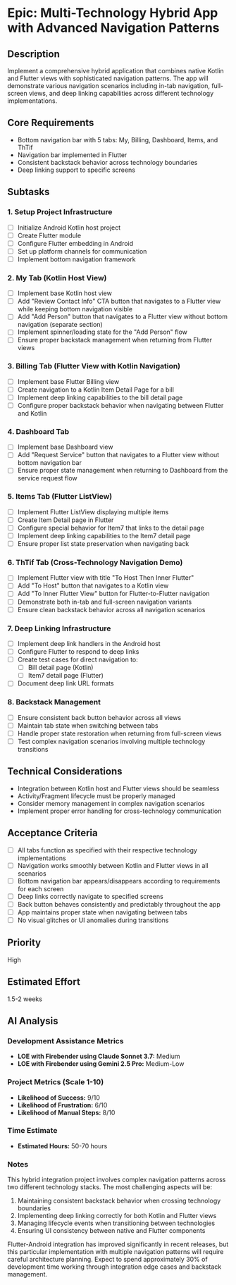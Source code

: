 # Epic: Multi-Technology Hybrid App with Advanced Navigation Patterns

## Description

Implement a comprehensive hybrid application that combines native Kotlin and Flutter views with
sophisticated navigation patterns. The app will demonstrate various navigation scenarios including
in-tab navigation, full-screen views, and deep linking capabilities across different technology
implementations.

## Core Requirements

- Bottom navigation bar with 5 tabs: My, Billing, Dashboard, Items, and ThTif
- Navigation bar implemented in Flutter
- Consistent backstack behavior across technology boundaries
- Deep linking support to specific screens

## Subtasks

### 1. Setup Project Infrastructure

- [ ] Initialize Android Kotlin host project
- [ ] Create Flutter module
- [ ] Configure Flutter embedding in Android
- [ ] Set up platform channels for communication
- [ ] Implement bottom navigation framework

### 2. My Tab (Kotlin Host View)

- [ ] Implement base Kotlin host view
- [ ] Add "Review Contact Info" CTA button that navigates to a Flutter view while keeping bottom
  navigation visible
- [ ] Add "Add Person" button that navigates to a Flutter view without bottom navigation (separate
  section)
- [ ] Implement spinner/loading state for the "Add Person" flow
- [ ] Ensure proper backstack management when returning from Flutter views

### 3. Billing Tab (Flutter View with Kotlin Navigation)

- [ ] Implement base Flutter Billing view
- [ ] Create navigation to a Kotlin Item Detail Page for a bill
- [ ] Implement deep linking capabilities to the bill detail page
- [ ] Configure proper backstack behavior when navigating between Flutter and Kotlin

### 4. Dashboard Tab

- [ ] Implement base Dashboard view
- [ ] Add "Request Service" button that navigates to a Flutter view without bottom navigation bar
- [ ] Ensure proper state management when returning to Dashboard from the service request flow

### 5. Items Tab (Flutter ListView)

- [ ] Implement Flutter ListView displaying multiple items
- [ ] Create Item Detail page in Flutter
- [ ] Configure special behavior for Item7 that links to the detail page
- [ ] Implement deep linking capabilities to the Item7 detail page
- [ ] Ensure proper list state preservation when navigating back

### 6. ThTif Tab (Cross-Technology Navigation Demo)

- [ ] Implement Flutter view with title "To Host Then Inner Flutter"
- [ ] Add "To Host" button that navigates to a Kotlin view
- [ ] Add "To Inner Flutter View" button for Flutter-to-Flutter navigation
- [ ] Demonstrate both in-tab and full-screen navigation variants
- [ ] Ensure clean backstack behavior across all navigation scenarios

### 7. Deep Linking Infrastructure

- [ ] Implement deep link handlers in the Android host
- [ ] Configure Flutter to respond to deep links
- [ ] Create test cases for direct navigation to:
    - [ ] Bill detail page (Kotlin)
    - [ ] Item7 detail page (Flutter)
- [ ] Document deep link URL formats

### 8. Backstack Management

- [ ] Ensure consistent back button behavior across all views
- [ ] Maintain tab state when switching between tabs
- [ ] Handle proper state restoration when returning from full-screen views
- [ ] Test complex navigation scenarios involving multiple technology transitions

## Technical Considerations

- Integration between Kotlin host and Flutter views should be seamless
- Activity/Fragment lifecycle must be properly managed
- Consider memory management in complex navigation scenarios
- Implement proper error handling for cross-technology communication

## Acceptance Criteria

- [ ] All tabs function as specified with their respective technology implementations
- [ ] Navigation works smoothly between Kotlin and Flutter views in all scenarios
- [ ] Bottom navigation bar appears/disappears according to requirements for each screen
- [ ] Deep links correctly navigate to specified screens
- [ ] Back button behaves consistently and predictably throughout the app
- [ ] App maintains proper state when navigating between tabs
- [ ] No visual glitches or UI anomalies during transitions

## Priority

High

## Estimated Effort

1.5-2 weeks

## AI Analysis

### Development Assistance Metrics

- **LOE with Firebender using Claude Sonnet 3.7:** Medium
- **LOE with Firebender using Gemini 2.5 Pro:** Medium-Low

### Project Metrics (Scale 1-10)

- **Likelihood of Success:** 9/10
- **Likelihood of Frustration:** 6/10
- **Likelihood of Manual Steps:** 8/10

### Time Estimate

- **Estimated Hours:** 50-70 hours

### Notes

This hybrid integration project involves complex navigation patterns across two different technology
stacks. The most challenging aspects will be:

1. Maintaining consistent backstack behavior when crossing technology boundaries
2. Implementing deep linking correctly for both Kotlin and Flutter views
3. Managing lifecycle events when transitioning between technologies
4. Ensuring UI consistency between native and Flutter components

Flutter-Android integration has improved significantly in recent releases, but this particular
implementation with multiple navigation patterns will require careful architecture planning. Expect
to spend approximately 30% of development time working through integration edge cases and backstack
management.